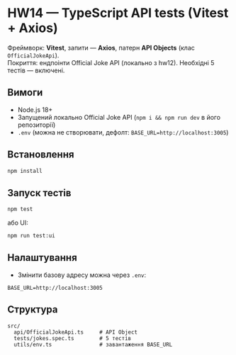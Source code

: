 # HW14 — TypeScript API tests (Vitest + Axios)

Фреймворк: **Vitest**, запити — **Axios**, патерн **API Objects** (клас `OfficialJokeApi`).  
Покриття: ендпоінти Official Joke API (локально з hw12). Необхідні 5 тестів — включені.

## Вимоги
- Node.js 18+
- Запущений локально Official Joke API (`npm i && npm run dev` в його репозиторії)
- `.env` (можна не створювати, дефолт: `BASE_URL=http://localhost:3005`)

## Встановлення
```bash
npm install
```

## Запуск тестів
```bash
npm test
```
або UI:
```bash
npm run test:ui
```

## Налаштування
- Змінити базову адресу можна через `.env`:
```
BASE_URL=http://localhost:3005
```

## Структура
```
src/
  api/OfficialJokeApi.ts     # API Object
  tests/jokes.spec.ts        # 5 тестів
  utils/env.ts               # завантаження BASE_URL
```
